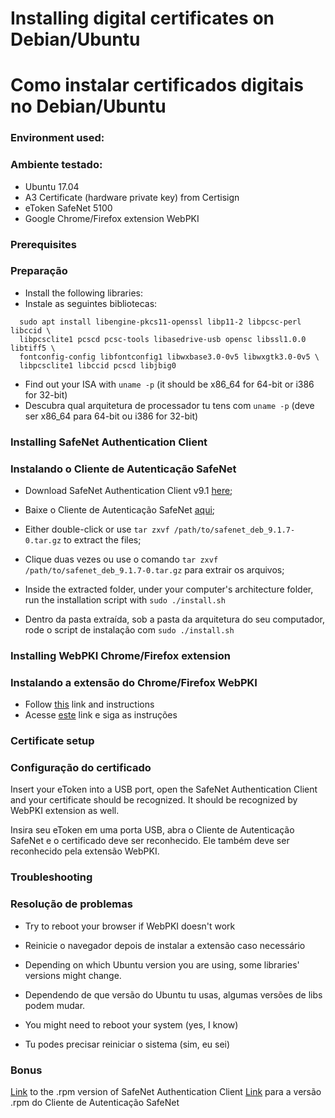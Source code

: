 # Installing digital certificates on Debian/Ubuntu 
# Como instalar certificados digitais no Debian/Ubuntu

### Environment used:
### Ambiente testado:

- Ubuntu 17.04
- A3 Certificate (hardware private key) from Certisign
- eToken SafeNet 5100
- Google Chrome/Firefox extension WebPKI

### Prerequisites
### Preparação

- Install the following libraries:
- Instale as seguintes bibliotecas:

```
  sudo apt install libengine-pkcs11-openssl libp11-2 libpcsc-perl libccid \
  libpcsclite1 pcscd pcsc-tools libasedrive-usb opensc libssl1.0.0 libtiff5 \
  fontconfig-config libfontconfig1 libwxbase3.0-0v5 libwxgtk3.0-0v5 \
  libpcsclite1 libccid pcscd libjbig0
```


- Find out your ISA with `uname -p` (it should be x86_64 for 64-bit or i386 for 32-bit)
- Descubra qual arquitetura de processador tu tens com `uname -p` (deve ser x86_64 para 64-bit ou i386 for 32-bit)


### Installing SafeNet Authentication Client
### Instalando o Cliente de Autenticação SafeNet
- Download SafeNet Authentication Client v9.1
  [here](https://site.solutinet.com.br/2015/drivers/safenet_deb_9.1.7-0.tar.gz);
- Baixe o Cliente de Autenticação SafeNet [aqui](https://site.solutinet.com.br/2015/drivers/safenet_deb_9.1.7-0.tar.gz);

- Either double-click or use `tar zxvf /path/to/safenet_deb_9.1.7-0.tar.gz` to
  extract the files;
- Clique duas vezes ou use o comando `tar zxvf /path/to/safenet_deb_9.1.7-0.tar.gz` para extrair os arquivos;

- Inside the extracted folder, under your computer's architecture folder, 
run the installation script with `sudo ./install.sh`
- Dentro da pasta extraída, sob a pasta da arquitetura do seu computador, rode
  o script de instalação com `sudo ./install.sh`

### Installing WebPKI Chrome/Firefox extension
### Instalando a extensão do Chrome/Firefox WebPKI

- Follow
  [this](https://get.webpkiplugin.com/) link and instructions
- Acesse [este](https://get.webpkiplugin.com) link e siga as instruções

### Certificate setup
### Configuração do certificado

Insert your eToken into a USB port, open the SafeNet Authentication Client and your certificate
should be recognized. It should be recognized by WebPKI extension as well.

Insira seu eToken em uma porta USB, abra o Cliente de Autenticação SafeNet e o
certificado deve ser reconhecido. Ele também deve ser reconhecido pela extensão
WebPKI.

### Troubleshooting
### Resolução de problemas

- Try to reboot your browser if WebPKI doesn't work
- Reinicie o navegador depois de instalar a extensão caso necessário

- Depending on which Ubuntu version you are using, some libraries' versions might change. 
- Dependendo de que versão do Ubuntu tu usas, algumas versões de libs podem mudar.

- You might need to reboot your system (yes, I know)
- Tu podes precisar reiniciar o sistema (sim, eu sei)

### Bonus

[Link](https://site.solutinet.com.br/2015/drivers/safenet_rpm_9.1.7-0.tar.gz) to the .rpm version of SafeNet Authentication Client
[Link](https://site.solutinet.com.br/2015/drivers/safenet_rpm_9.1.7-0.tar.gz)
para a versão .rpm do Cliente de Autenticação SafeNet
